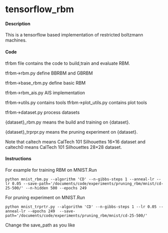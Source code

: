 # tensorflow_rbm

#### Description
This is a tensorflow based implementation of restricted boltzmann machines.

#### Code
tfrbm file contains the code to build,train and evaluate RBM.

tfrbm->rbm.py define BBRBM and GBRBM

tfrbm->base_rbm.py define basic RBM

tfrbm->rbm_ais.py AIS implementation

tfrbm->utils.py contains tools tfrbm->plot_utils.py contains plot tools 

tfrbm->dataset.py process datasets

{dataset}_rbm.py means the build and training on {dataset}.

{dataset}_trprpr.py means the pruning experiment on {dataset}.

Note that caltech means CalTech 101 Silhouettes 16$\times$16 dataset and caltech0 means CalTech 101 Silhouettes 28$\times$28 dataset.

#### Instructions
For example for training RBM on MNIST.Run 

`python mnist_rbm.py --algorithm 'CD' --n-gibbs-steps 1 --anneal-lr --lr 0.05 --save-path='/documents/code/experiments/pruning_rbm/mnist/cd-25-500/' --n-hidden 500 --epochs 249`

For pruning experiment on MNIST.Run

`python mnist_trprtr.py --algorithm 'CD' --n-gibbs-steps 1 --lr 0.05 --anneal-lr --epochs 249  --save-path='/documents/code/experiments/pruning_rbm/mnist/cd-25-500/'`

Change the save_path as you like

